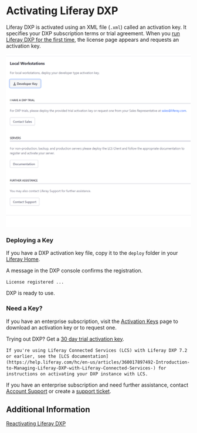 # Activating Liferay DXP

Liferay DXP is activated using an XML file (`.xml`) called an activation key.  It specifies your DXP subscription terms or trial agreement. When you [run Liferay DXP for the first time](../installing-liferay-dxp-on-premises/running-liferay-dxp-for-the-first-time.md), the license page appears and requests an activation key.

![When you run DXP for the first time, it displays the license page.](./activating-liferay-dxp/images/01.png)

### Deploying a Key 

If you have a DXP activation key file, copy it to the `deploy` folder in your [Liferay Home](../14-reference/01-liferay-home.md).

A message in the DXP console confirms the registration.

```
License registered ...
```

DXP is ready to use.

### Need a Key?

If you have an enterprise subscription, visit the
[Activation Keys](https://customer.liferay.com/activation-key) page to download an activation key or to request one.

Trying out DXP? Get a [30 day trial activation key](https://www.liferay.com/products/dxp/30-day-trial).

```note::
If you're using Liferay Connected Services (LCS) with Liferay DXP 7.2 or earlier, see the [LCS documentation](https://help.liferay.com/hc/en-us/articles/360017897492-Introduction-to-Managing-Liferay-DXP-with-Liferay-Connected-Services-) for instructions on activating your DXP instance with LCS.
```

If you have an enterprise subscription and need further assistance, contact [Account Support](https://help.liferay.com/hc/en-us/articles/360018414031) or create a [support ticket](https://help.liferay.com/hc/requests/new).

## Additional Information 

[Reactivating Liferay DXP](./reactivating-liferay-dxp.md)
